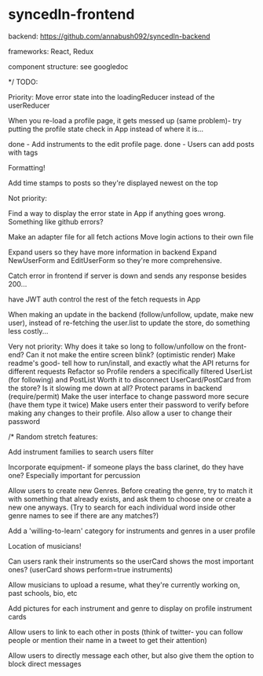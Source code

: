 # syncedIn-frontend

backend: https://github.com/annabush092/syncedIn-backend

frameworks: React, Redux

component structure: see googledoc

*/
TODO:

Priority:
  Move error state into the loadingReducer instead of the userReducer

  When you re-load a profile page, it gets messed up (same problem)- try putting the profile state check in App instead of where it is...

  done - Add instruments to the edit profile page.
  done - Users can add posts with tags

  Formatting!

  Add time stamps to posts so they're displayed newest on the top

Not priority:

  Find a way to display the error state in App if anything goes wrong. Something like github errors?

  Make an adapter file for all fetch actions
  Move login actions to their own file

  Expand users so they have more information in backend
  Expand NewUserForm and EditUserForm so they're more comprehensive.

  Catch error in frontend if server is down and sends any response besides 200...

  have JWT auth control the rest of the fetch requests in App

  When making an update in the backend (follow/unfollow, update, make new user), instead of re-fetching the user.list to update the store, do something less costly...

Very not priority:
  Why does it take so long to follow/unfollow on the front-end? Can it not make the entire screen blink? (optimistic render)
  Make readme's good- tell how to run/install, and exactly what the API returns for different requests
  Refactor so Profile renders a specifically filtered UserList (for following) and PostList
  Worth it to disconnect UserCard/PostCard from the store? Is it slowing me down at all?
  Protect params in backend (require/permit)
  Make the user interface to change password more secure (have them type it twice)
  Make users enter their password to verify before making any changes to their profile.
  Also allow a user to change their password

/*
Random stretch features:

  Add instrument families to search users filter

  Incorporate equipment- if someone plays the bass clarinet, do they have one? Especially important for percussion

  Allow users to create new Genres. Before creating the genre, try to match it with something that already exists, and ask them to choose one or create a new one anyways. (Try to search for each individual word inside other genre names to see if there are any matches?)

  Add a 'willing-to-learn' category for instruments and genres in a user profile

  Location of musicians!

  Can users rank their instruments so the userCard shows the most important ones? (userCard shows perform=true instruments)

  Allow musicians to upload a resume, what they're currently working on, past schools, bio, etc

  Add pictures for each instrument and genre to display on profile instrument cards

  Allow users to link to each other in posts (think of twitter- you can follow people or mention their name in a tweet to get their attention)

  Allow users to directly message each other, but also give them the option to block direct messages
